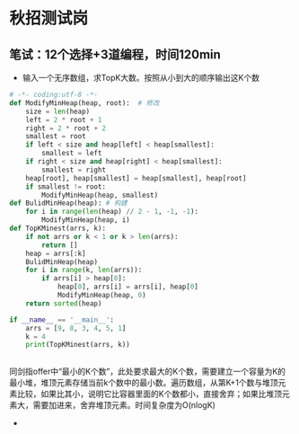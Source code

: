 # 秋招测试岗
## 笔试：12个选择+3道编程，时间120min
* 输入一个无序数组，求TopK大数。按照从小到大的顺序输出这K个数
```python
# -*- coding:utf-8 -*-
def ModifyMinHeap(heap, root):  # 修改
    size = len(heap)
    left = 2 * root + 1
    right = 2 * root + 2
    smallest = root
    if left < size and heap[left] < heap[smallest]:
        smallest = left
    if right < size and heap[right] < heap[smallest]:
        smallest = right
    heap[root], heap[smallest] = heap[smallest], heap[root]
    if smallest != root:
        ModifyMinHeap(heap, smallest)
def BulidMinHeap(heap): # 构建
    for i in range(len(heap) // 2 - 1, -1, -1):
        ModifyMinHeap(heap, i)
def TopKMinest(arrs, k):
    if not arrs or k < 1 or k > len(arrs):
        return []
    heap = arrs[:k]
    BulidMinHeap(heap)
    for i in range(k, len(arrs)):
        if arrs[i] > heap[0]:
            heap[0], arrs[i] = arrs[i], heap[0]
            ModifyMinHeap(heap, 0)
    return sorted(heap)

if __name__ == '__main__':
    arrs = [9, 8, 3, 4, 5, 1]
    k = 4
    print(TopKMinest(arrs, k))
    
```
同剑指offer中“最小的K个数”，此处要求最大的K个数，需要建立一个容量为K的最小堆，堆顶元素存储当前k个数中的最小数。遍历数组，从第K+1个数与堆顶元素比较，如果比其小，说明它比容器里面的K个数都小，直接舍弃；如果比堆顶元素大，需要加进来，舍弃堆顶元素。时间复杂度为O(nlogK)

* 
